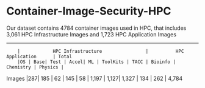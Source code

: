 # Container-Image-Security-HPC
Our dataset contains 4784 container images used in HPC, that includes 3,061 HPC Infrastructure Images and 1,723 HPC Application Images

-------------------------------------------------------------------------------------------------------------------
        |            HPC Infrastructure                |          HPC Application      | Total
        |OS | Base| Test | Accel| ML | ToolKits | TACC | Bioinfo | Chemistry | Physics |
 Images |287| 185 | 62   | 145  | 58 |  1,197   | 1,127| 1,327   | 134       | 262     | 4,784

